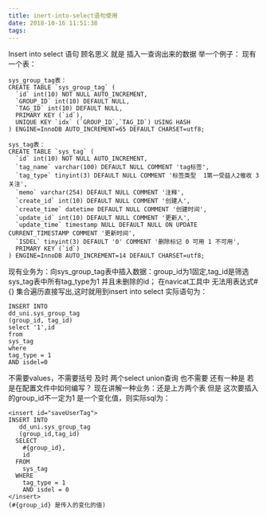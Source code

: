 ```yaml
---
title: inert-into-select语句使用
date: 2018-10-16 11:51:38
tags:
---
```



Insert into select 语句 顾名思义 就是 插入一查询出来的数据
举一个例子：
现有一个表：
```
sys_group_tag表：
CREATE TABLE `sys_group_tag` (
  `id` int(10) NOT NULL AUTO_INCREMENT,
  `GROUP_ID` int(10) DEFAULT NULL,
  `TAG_ID` int(10) DEFAULT NULL,
  PRIMARY KEY (`id`),
  UNIQUE KEY `idx` (`GROUP_ID`,`TAG_ID`) USING HASH
) ENGINE=InnoDB AUTO_INCREMENT=65 DEFAULT CHARSET=utf8;
```
```
sys_tag表：
CREATE TABLE `sys_tag` (
  `id` int(10) NOT NULL AUTO_INCREMENT,
  `tag_name` varchar(100) DEFAULT NULL COMMENT 'tag标签',
  `tag_type` tinyint(3) DEFAULT NULL COMMENT '标签类型  1第一受益人2催收 3 关注',
  `memo` varchar(254) DEFAULT NULL COMMENT '注释',
  `create_id` int(10) DEFAULT NULL COMMENT '创建人',
  `create_time` datetime DEFAULT NULL COMMENT '创建时间',
  `update_id` int(10) DEFAULT NULL COMMENT '更新人',
  `update_time` timestamp NULL DEFAULT NULL ON UPDATE CURRENT_TIMESTAMP COMMENT '更新时间',
  `ISDEL` tinyint(3) DEFAULT '0' COMMENT '删除标记 0 可用 1 不可用',
  PRIMARY KEY (`id`)
) ENGINE=InnoDB AUTO_INCREMENT=14 DEFAULT CHARSET=utf8;
```
现有业务为：向sys_group_tag表中插入数据：group_id为1固定,tag_id是筛选sys_tag表中所有tag_type为1 并且未删除的id；
在navicat工具中 无法用表达式#{} 集合遍历直接写出,这时就用到insert into select 
实际语句为：
```
INSERT INTO 
dd_uni.sys_group_tag 
(group_id, tag_id)  
select '1',id 
from 
sys_tag 
where 
tag_type = 1 
AND isdel=0
```
不需要values，不需要括号 及时 两个select union查询 也不需要
还有一种是 若是在配置文件中如何编写？
现在讲解一种业务：还是上方两个表 但是 这次要插入的group_id不一定为1 是一个变化值，则实际sql为：
```
<insert id="saveUserTag">
INSERT INTO
   dd_uni.sys_group_tag
   (group_id,tag_id)
  SELECT
	#{group_id},
	id
  FROM
    sys_tag
  WHERE
    tag_type = 1
    AND isdel = 0
</insert> 
(#{group_id} 是传入的变化的值)
```

